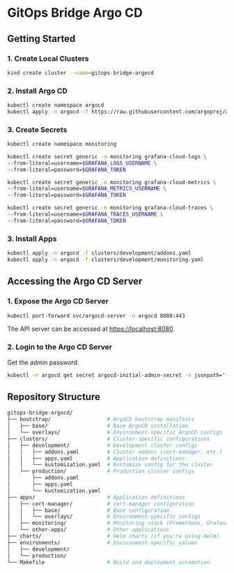 # GitOps Bridge Argo CD

## Getting Started

### 1. Create Local Clusters

```bash
kind create cluster --name=gitops-bridge-argocd
```

### 2. Install Argo CD

```bash
kubectl create namespace argocd
kubectl apply -n argocd -f https://raw.githubusercontent.com/argoproj/argo-cd/stable/manifests/install.yaml
```

### 3. Create Secrets

```bash
kubectl create namespace monitoring
```

```bash
kubectl create secret generic -n monitoring grafana-cloud-logs \
--from-literal=username=$GRAFANA_LOGS_USERNAME \
--from-literal=password=$GRAFANA_TOKEN
```

```bash
kubectl create secret generic -n monitoring grafana-cloud-metrics \
--from-literal=username=$GRAFANA_METRICS_USERNAME \
--from-literal=password=$GRAFANA_TOKEN
```

```bash
kubectl create secret generic -n monitoring grafana-cloud-traces \
--from-literal=username=$GRAFANA_TRACES_USERNAME \
--from-literal=password=$GRAFANA_TOKEN
```

### 3. Install Apps

```bash
kubectl apply -n argocd -f clusters/development/addons.yaml
kubectl apply -n argocd -f clusters/development/monitoring.yaml
```

## Accessing the Argo CD Server

### 1. Expose the Argo CD Server

```bash
kubectl port-forward svc/argocd-server -n argocd 8080:443
```

The API server can be accessed at <https://localhost:8080>.

### 2. Login to the Argo CD Server

Get the admin password.

```bash
kubectl -n argocd get secret argocd-initial-admin-secret -o jsonpath="{.data.password}" | base64 -d && echo
```

## Repository Structure

```bash
gitops-bridge-argocd/
├── bootstrap/                  # ArgoCD bootstrap manifests
│   ├── base/                   # Base ArgoCD installation
│   └── overlays/               # Environment-specific ArgoCD configs
├── clusters/                   # Cluster-specific configurations
│   ├── development/            # Development cluster configs
│   │   ├── addons.yaml         # Cluster addons (cert-manager, etc.)
│   │   ├── apps.yaml           # Application definitions
│   │   └── kustomization.yaml  # Kustomize config for the cluster
│   └── production/             # Production cluster configs
│       ├── addons.yaml
│       ├── apps.yaml
│       └── kustomization.yaml
├── apps/                       # Application definitions
│   ├── cert-manager/           # cert-manager configuration
│   │   ├── base/               # Base configuration
│   │   └── overlays/           # Environment-specific configs
│   ├── monitoring/             # Monitoring stack (Prometheus, Grafana)
│   └── other-apps/             # Other applications
├── charts/                     # Helm charts (if you're using Helm)
├── environments/               # Environment-specific values
│   ├── development/
│   └── production/
└── Makefile                    # Build and deployment automation
```
